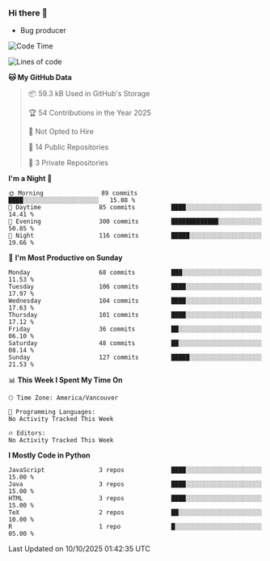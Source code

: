 ### Hi there 👋
* Bug producer


<!--START_SECTION:waka-->
![Code Time](http://img.shields.io/badge/Code%20Time-1%2C337%20hrs%2021%20mins-blue)

![Lines of code](https://img.shields.io/badge/From%20Hello%20World%20I%27ve%20Written-250.1%20thousand%20lines%20of%20code-blue)

**🐱 My GitHub Data** 

> 📦 59.3 kB Used in GitHub's Storage 
 > 
> 🏆 54 Contributions in the Year 2025
 > 
> 🚫 Not Opted to Hire
 > 
> 📜 14 Public Repositories 
 > 
> 🔑 3 Private Repositories 
 > 
**I'm a Night 🦉** 

```text
🌞 Morning                89 commits          ████░░░░░░░░░░░░░░░░░░░░░   15.08 % 
🌆 Daytime                85 commits          ████░░░░░░░░░░░░░░░░░░░░░   14.41 % 
🌃 Evening                300 commits         █████████████░░░░░░░░░░░░   50.85 % 
🌙 Night                  116 commits         █████░░░░░░░░░░░░░░░░░░░░   19.66 % 
```
📅 **I'm Most Productive on Sunday** 

```text
Monday                   68 commits          ███░░░░░░░░░░░░░░░░░░░░░░   11.53 % 
Tuesday                  106 commits         ████░░░░░░░░░░░░░░░░░░░░░   17.97 % 
Wednesday                104 commits         ████░░░░░░░░░░░░░░░░░░░░░   17.63 % 
Thursday                 101 commits         ████░░░░░░░░░░░░░░░░░░░░░   17.12 % 
Friday                   36 commits          ██░░░░░░░░░░░░░░░░░░░░░░░   06.10 % 
Saturday                 48 commits          ██░░░░░░░░░░░░░░░░░░░░░░░   08.14 % 
Sunday                   127 commits         █████░░░░░░░░░░░░░░░░░░░░   21.53 % 
```


📊 **This Week I Spent My Time On** 

```text
🕑︎ Time Zone: America/Vancouver

💬 Programming Languages: 
No Activity Tracked This Week

🔥 Editors: 
No Activity Tracked This Week
```

**I Mostly Code in Python** 

```text
JavaScript               3 repos             ████░░░░░░░░░░░░░░░░░░░░░   15.00 % 
Java                     3 repos             ████░░░░░░░░░░░░░░░░░░░░░   15.00 % 
HTML                     3 repos             ████░░░░░░░░░░░░░░░░░░░░░   15.00 % 
TeX                      2 repos             ██░░░░░░░░░░░░░░░░░░░░░░░   10.00 % 
R                        1 repo              █░░░░░░░░░░░░░░░░░░░░░░░░   05.00 % 
```




 Last Updated on 10/10/2025 01:42:35 UTC
<!--END_SECTION:waka-->
